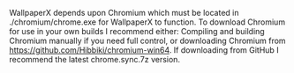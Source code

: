 WallpaperX depends upon Chromium which must be located in ./chromium/chrome.exe for WallpaperX to function.
To download Chromium for use in your own builds I recommend either:
Compiling and building Chromium manually if you need full control,
or downloading Chromium from https://github.com/Hibbiki/chromium-win64.
If downloading from GitHub I recommend the latest chrome.sync.7z version.